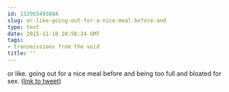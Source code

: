 ```yaml
---
id: 132955493884
slug: or-like-going-out-for-a-nice-meal-before-and
type: text
date: 2015-11-10 20:58:24 GMT
tags:
- transmissions from the void
title: ''
---
```

or like. going out for a nice meal before and being too full and bloated for sex. (<a href="http://twitter.com/mxbees/status/664185222011863040">link to tweet</a>)